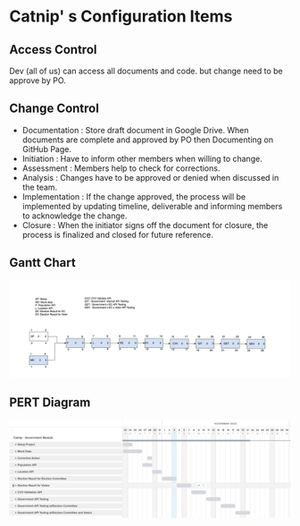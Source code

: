 # Catnip' s Configuration Items


## Access Control
Dev (all of us) can access all documents and code. but change need to be approve by PO.


## Change Control

- Documentation : Store draft document in Google Drive. When documents are complete and approved by PO then Documenting on GitHub Page.
- Initiation : Have to inform other members when willing to change.
- Assessment : Members help to check for corrections.
- Analysis : Changes have to be approved or denied when discussed in the team.
- Implementation : If the change approved, the process will be implemented by updating timeline, deliverable and informing members to acknowledge the change.
- Closure : When the initiator signs off the document for closure, the process is finalized and closed for future reference.


## Gantt Chart
![GanttChart](image/gatt-edited_2.jpg)


## PERT Diagram

![PERT](image/PERT-edited_2.jpg)
